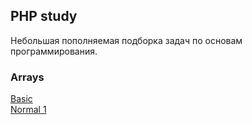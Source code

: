 ## PHP study
Небольшая пополняемая подборка задач по основам программирования.

### Arrays
[Basic](https://github.com/kaetan/php-study/blob/main/arrays/basic.md)  
[Normal 1](https://github.com/kaetan/php-study/blob/main/arrays/normal-1.md)
